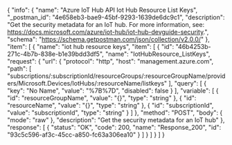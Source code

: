 {
  "info": {
    "name": "Azure IoT Hub API Iot Hub Resource List Keys",
    "_postman_id": "4e658eb3-bae9-45bf-9293-1639de6dc9c1",
    "description": "Get the security metadata for an IoT hub. For more information, see: https://docs.microsoft.com/azure/iot-hub/iot-hub-devguide-security.",
    "schema": "https://schema.getpostman.com/json/collection/v2.0.0/"
  },
  "item": [
    {
      "name": "iot hub resource keys",
      "item": [
        {
          "id": "46b4253b-271c-4b7b-838e-b1e39bdd3df5",
          "name": "IotHubResource_ListKeys",
          "request": {
            "url": {
              "protocol": "http",
              "host": "management.azure.com",
              "path": [
                "subscriptions/:subscriptionId/resourceGroups/:resourceGroupName/providers/Microsoft.Devices/IotHubs/:resourceName/listkeys"
              ],
              "query": [
                {
                  "key": "No Name",
                  "value": "%7B%7D",
                  "disabled": false
                }
              ],
              "variable": [
                {
                  "id": "resourceGroupName",
                  "value": "{}",
                  "type": "string"
                },
                {
                  "id": "resourceName",
                  "value": "{}",
                  "type": "string"
                },
                {
                  "id": "subscriptionId",
                  "value": "subscriptionId",
                  "type": "string"
                }
              ]
            },
            "method": "POST",
            "body": {
              "mode": "raw"
            },
            "description": "Get the security metadata for an IoT hub"
          },
          "response": [
            {
              "status": "OK",
              "code": 200,
              "name": "Response_200",
              "id": "93c5c596-af3c-45cc-a850-fc63a306ea10"
            }
          ]
        }
      ]
    }
  ]
}